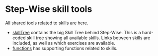 # Step-Wise skill tools

All shared tools related to skills are here. 

- [skillTree](./skillTree/) contains the big Skill Tree behind Step-Wise. This is a hard-coded skill tree showing all available skills. Links between skills are included, as well as which exercises are available.
- [functions](./funtions/) has supporting functions related to skills.
